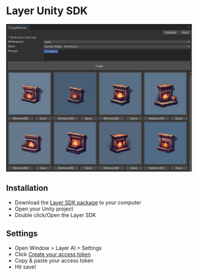 # Layer Unity SDK

![Images](images/layer_unity_sdk.png)

## Installation
- Download the [Layer SDK package](layersdk.unitypackage) to your computer
- Open your Unity project
- Double click/Open the Layer SDK

## Settings
- Open Window > Layer AI > Settings
- Click [Create your access token](https://app.layer.ai/settings/tokens)
- Copy & paste your access token
- Hit save!
